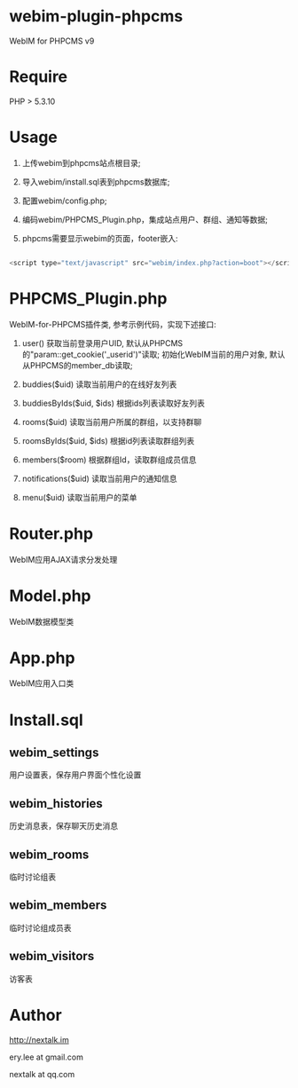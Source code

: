 webim-plugin-phpcms
===================

WebIM for PHPCMS v9

Require
=======

PHP > 5.3.10

Usage
=====

1. 上传webim到phpcms站点根目录;

2. 导入webim/install.sql表到phpcms数据库;

3. 配置webim/config.php; 

4. 编码webim/PHPCMS_Plugin.php，集成站点用户、群组、通知等数据;

5. phpcms需要显示webim的页面，footer嵌入:

```javascript

<script type="text/javascript" src="webim/index.php?action=boot"></script>

```

PHPCMS_Plugin.php
================

WebIM-for-PHPCMS插件类, 参考示例代码，实现下述接口:

1. user() 获取当前登录用户UID, 默认从PHPCMS的"param::get_cookie('_userid')"读取; 初始化WebIM当前的用户对象, 默认从PHPCMS的member_db读取;

2. buddies($uid) 读取当前用户的在线好友列表

3. buddiesByIds($uid, $ids) 根据ids列表读取好友列表

4. rooms($uid) 读取当前用户所属的群组，以支持群聊

5. roomsByIds($uid, $ids) 根据id列表读取群组列表

6. members($room) 根据群组Id，读取群组成员信息

7. notifications($uid) 读取当前用户的通知信息

8. menu($uid) 读取当前用户的菜单


Router.php
==============================

WebIM应用AJAX请求分发处理


Model.php
==============================

WebIM数据模型类


App.php
==============================

WebIM应用入口类


Install.sql
==============================


webim_settings
--------------

用户设置表，保存用户界面个性化设置


webim_histories
----------------

历史消息表，保存聊天历史消息


webim_rooms
----------------

临时讨论组表


webim_members
----------------

临时讨论组成员表

webim_visitors
--------------

访客表


Author
======

http://nextalk.im

ery.lee at gmail.com

nextalk at qq.com

